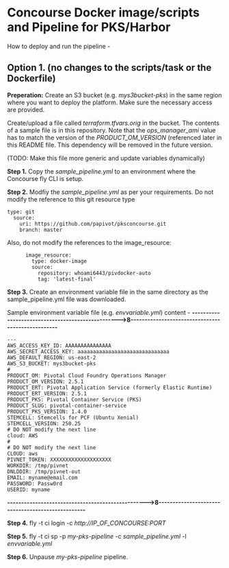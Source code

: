 # Concourse Docker image/scripts and Pipeline for PKS/Harbor

How to deploy and run the pipeline - 

## **Option 1. (no changes to the scripts/task or the Dockerfile)**

**Preperation:** Create an S3 bucket (e.g. *mys3bucket-pks*) in the same region where you want to deploy the platform. Make sure the necessary access are provided. 

Create/upload a file called *terraform.tfvars.orig* in the bucket. The contents of a sample file is in this repository. Note that the *ops_manager_ami* value has to match the version of the *PRODUCT_OM_VERSION* (referenced later in this README file. This dependency will be removed in the future version. 

(TODO: Make this file more generic and update variables dynamically) 

**Step 1.** Copy the *sample_pipeline.yml* to an environment where the Concourse fly CLI is setup. 

**Step 2.** Modfiy the *sample_pipeline.yml* as per your requirements. Do not modify the reference to this git resource type
```
type: git
  source:
    uri: https://github.com/papivot/pksconcourse.git
    branch: master
```

Also, do not modify the references to the image_resource:
```
      image_resource:
        type: docker-image
        source:
          repository: whoami6443/pivdocker-auto
          tag: 'latest-final'
```

**Step 3.** Create an environment variable file in the same directory as the sample_pipeline.yml file was downloaded. 


Sample environment variable file (e.g. *envvariable.yml*) content - 
**-------------------------------------------------->8--------------------------------------------------**
```
---
AWS_ACCESS_KEY_ID: AAAAAAAAAAAAAAA
AWS_SECRET_ACCESS_KEY: aaaaaaaaaaaaaaaaaaaaaaaaaaaaaa
AWS_DEFAULT_REGION: us-east-2
AWS_S3_BUCKET: mys3bucket-pks
#
PRODUCT_OM: Pivotal Cloud Foundry Operations Manager
PRODUCT_OM_VERSION: 2.5.1
PRODUCT_ERT: Pivotal Application Service (formerly Elastic Runtime)
PRODUCT_ERT_VERSION: 2.5.1
PRODUCT_PKS: Pivotal Container Service (PKS)
PRODUCT_SLUG: pivotal-container-service
PRODUCT_PKS_VERSION: 1.4.0
STEMCELL: Stemcells for PCF (Ubuntu Xenial)
STEMCELL_VERSION: 250.25
# DO NOT modify the next line
cloud: AWS
#
# DO NOT modify the next line
CLOUD: aws
PIVNET_TOKEN: XXXXXXXXXXXXXXXXXXXX
WORKDIR: /tmp/pivnet
DNLDDIR: /tmp/pivnet-out
EMAIL: myname@email.com
PASSWORD: Passw0rd
USERID: myname
```
**-------------------------------------------------->8--------------------------------------------------**

**Step 4.** fly -t ci login -c *http://IP_OF_CONCOURSE:PORT*

**Step 5.** fly -t ci sp -p *my-pks-pipeline* -c *sample_pipeline.yml* -l *envvariable.yml*

**Step 6.** Unpause *my-pks-pipeline* pipeline. 
